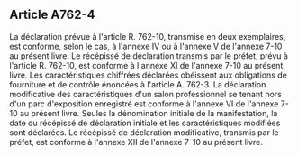 Article A762-4
----
La déclaration prévue à l'article R. 762-10, transmise en deux exemplaires, est
conforme, selon le cas, à l'annexe IV ou à l'annexe V de l'annexe 7-10 au
présent livre. Le récépissé de déclaration transmis par le préfet, prévu à
l'article R. 762-10, est conforme à l'annexe XI de l'annexe 7-10 au présent
livre. Les caractéristiques chiffrées déclarées obéissent aux obligations de
fourniture et de contrôle énoncées à l'article A. 762-3. La déclaration
modificative des caractéristiques d'un salon professionnel se tenant hors d'un
parc d'exposition enregistré est conforme à l'annexe VI de l'annexe 7-10 au
présent livre. Seules la dénomination initiale de la manifestation, la date du
récépissé de déclaration initiale et les caractéristiques modifiées sont
déclarées. Le récépissé de déclaration modificative, transmis par le préfet, est
conforme à l'annexe XII de l'annexe 7-10 au présent livre.
